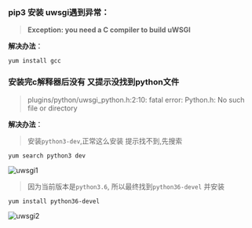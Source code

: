 ### pip3 安装 uwsgi遇到异常：  

> **Exception: you need a C compiler to build uWSGI**


**解决办法**：  
```
yum install gcc
```

### 安装完c解释器后没有 又提示没找到python文件

> plugins/python/uwsgi_python.h:2:10: fatal error: Python.h: No such file or directory

**解决办法**：

> 安装`python3-dev`,正常这么安装 提示找不到,先搜索

```shell
yum search python3 dev
```

![uwsgi1](/res/python/uwsgi_1.png)

> 因为当前版本是`python3.6`, 所以最终找到`python36-devel` 并安装

```Shell
yum install python36-devel
```
![uwsgi2](/res/python/uwsgi_2.png)
